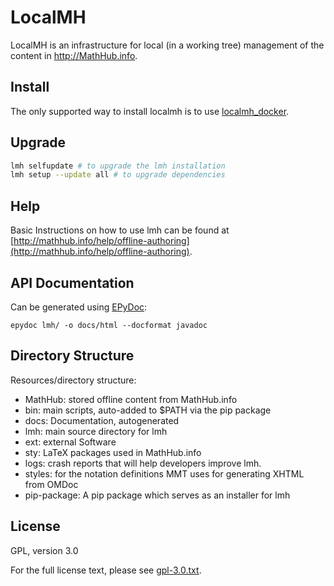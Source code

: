 # LocalMH

LocalMH is an infrastructure for local (in a working tree) management of the content in http://MathHub.info.

## Install

The only supported way to install localmh is to use [localmh_docker](https://github.com/KWARC/localmh_docker).

## Upgrade

```bash
lmh selfupdate # to upgrade the lmh installation
lmh setup --update all # to upgrade dependencies
```

## Help
Basic Instructions on how to use lmh can be found at [http://mathhub.info/help/offline-authoring](http://mathhub.info/help/offline-authoring).

## API Documentation
Can be generated using [EPyDoc](http://epydoc.sourceforge.net/):

```
epydoc lmh/ -o docs/html --docformat javadoc
```

## Directory Structure

Resources/directory structure:

* MathHub:		stored offline content from MathHub.info
* bin:			main scripts, auto-added to $PATH via the pip package
* docs:			Documentation, autogenerated
* lmh:			main source directory for lmh
* ext:			external Software
* sty:			LaTeX packages used in MathHub.info
* logs:			crash reports that will help developers improve lmh.
* styles:		for the notation definitions MMT uses for generating XHTML from OMDoc
* pip-package:	A pip package which serves as an installer for lmh

## License

GPL, version 3.0

For the full license text, please see [gpl-3.0.txt](gpl-3.0.txt).
